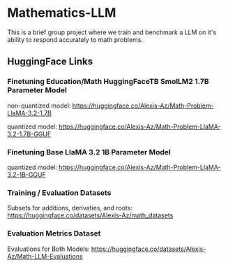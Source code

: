 # Mathematics-LLM
This is a brief group project where we train and benchmark a LLM on it's ability to respond accurately to math problems.

## HuggingFace Links

### Finetuning Education/Math HuggingFaceTB SmolLM2 1.7B Parameter Model

non-quantized model: https://huggingface.co/Alexis-Az/Math-Problem-LlaMA-3.2-1.7B

quantized model: https://huggingface.co/Alexis-Az/Math-Problem-LlaMA-3.2-1.7B-GGUF


### Finetuning Base LlaMA 3.2 1B Parameter Model

quantized model: https://huggingface.co/Alexis-Az/Math-Problem-LlaMA-3.2-1B-GGUF

### Training / Evaluation Datasets

Subsets for additions, derivaties, and roots: https://huggingface.co/datasets/Alexis-Az/math_datasets

### Evaluation Metrics Dataset

Evaluations for Both Models: https://huggingface.co/datasets/Alexis-Az/Math-LLM-Evaluations


